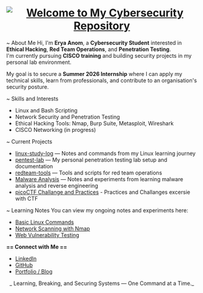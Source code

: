 <h1 align="center">
  <a href="https://git.io/typing-svg">
    <img src="https://readme-typing-svg.herokuapp.com?color=FF0000&size=32&center=true&vCenter=true&width=800&lines=Welcome+to+My+Cybersecurity+Repository" alt="Welcome to My Cybersecurity Repository">
  </a>
</h1>








~ About Me
Hi, I'm **Erya Anom**, a **Cybersecurity Student** interested in **Ethical Hacking**, **Red Team Operations**, and **Penetration Testing**.  
I'm currently pursuing **CISCO training** and building security projects in my personal lab environment.

My goal is to secure a **Summer 2026 Internship** where I can apply my technical skills, learn from professionals, and contribute to an organisation's security posture.



~ Skills and Interests
- Linux and Bash Scripting  
- Network Security and Penetration Testing  
- Ethical Hacking Tools: Nmap, Burp Suite, Metasploit, Wireshark  
- CISCO Networking (in progress)  



~ Current Projects
- [linux-study-log](https://github.com/eryanom/linux-study-log) — Notes and commands from my Linux learning journey  
- [pentest-lab](https://github.com/eryanom/Penetration-Testing-Lab) — My personal penetration testing lab setup and documentation  
- [redteam-tools](#) — Tools and scripts for red team operations
- [Malware Analysis](#) — Notes and experiments from learning malware analysis and reverse engineering
- [picoCTF Challange and Practices](https://github.com/eryanom/picoCTF_xraysx) - Practices and Challanges excersie with CTF



~ Learning Notes
You can view my ongoing notes and experiments here:  
- [Basic Linux Commands](https://github.com/eryanom/linux-study-log/blob/main/linux_commands.md)  
- [Network Scanning with Nmap](#)  
- [Web Vulnerability Testing](#)  



**== Connect with Me ==**
- [LinkedIn](https://www.linkedin.com/in/eryary/)  
- [GitHub](https://github.com/eryanom)  
- [Portfolio / Blog](https://github.com/eryanom/eryanom.github.io)



<p align="center">
_  Learning, Breaking, and Securing Systems — One Command at a Time._
</p>
